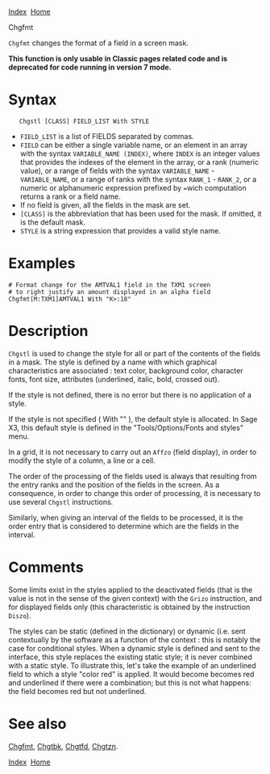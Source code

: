 [Index](index.html)  [Home](getting-started_home.html)

Chgfmt

`Chgfmt` changes the format of a field in a screen mask.

**This function is only usable in Classic pages related code and is deprecated for code running in version 7 mode.**

# Syntax

```
   Chgstl [CLASS] FIELD_LIST With STYLE
```

* `FIELD_LIST` is a list of FIELDS separated by commas.
* `FIELD` can be either a single variable name, or an element in an array with the syntax `VARIABLE_NAME (INDEX)`, where `INDEX` is an integer values that provides the indexes of the element in the array, or a rank (numeric value), or a range of fields with the syntax `VARIABLE_NAME` - `VARIABLE_NAME`, or a range of ranks with the syntax `RANK_1` - `RANK_2`, or a numeric or alphanumeric expression prefixed by `=`wich computation returns a rank or a field name.
* If no field is given, all the fields in the mask are set.
* `[CLASS]` is the abbreviation that has been used for the mask. If omitted, it is the default mask.
* `STYLE` is a string expression that provides a valid style name.

# Examples

```
# Format change for the AMTVAL1 field in the TXM1 screen
# to right justify an amount displayed in an alpha field
Chgfmt[M:TXM1]AMTVAL1 With "K>:18"
```

# Description

`Chgstl` is used to change the style for all or part of the contents of the fields in a mask. The style is defined by a name with which graphical characteristics are associated : text color, background color, character fonts, font size, attributes (underlined, italic, bold, crossed out).

If the style is not defined, there is no error but there is no application of a style.

If the style is not specified ( With "" ), the default style is allocated. In Sage X3, this default style is defined in the "Tools/Options/Fonts and styles" menu.

In a grid, it is not necessary to carry out an `Affzo` (field display), in order to modify the style of a column, a line or a cell.

The order of the processing of the fields used is always that resulting from the entry ranks and the position of the fields in the screen. As a consequence, in order to change this order of processing, it is necessary to use several `Chgstl` instructions.

Similarly, when giving an interval of the fields to be processed, it is the order entry that is considered to determine which are the fields in the interval.

# Comments

Some limits exist in the styles applied to the deactivated fields (that is the value is not in the sense of the given context) with the `Grizo` instruction, and for displayed fields only (this characteristic is obtained by the instruction `Diszo`).

The styles can be static (defined in the dictionary) or dynamic (i.e. sent contextually by the software as a function of the context : this is notably the case for conditional styles. When a dynamic style is defined and sent to the interface, this style replaces the existing static style; it is never combined with a static style. To illustrate this, let's take the example of an underlined field to which a style "color red" is applied. It would become becomes red and underlined if there were a combination; but this is not what happens: the field becomes red but not underlined.

# See also

[Chgfmt](4gl_Chgfmt.html), [Chgtbk](4gl_Chgtbk.html), [Chgtfd](4gl_Chgtfd.html), [Chgtzn](4gl_Chgtzn.html).

  

[Index](index.html)  [Home](getting-started_home.html)